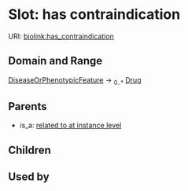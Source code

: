 
# Slot: has contraindication




URI: [biolink:has_contraindication](https://w3id.org/biolink/vocab/has_contraindication)


## Domain and Range

[DiseaseOrPhenotypicFeature](DiseaseOrPhenotypicFeature.md) &#8594;  <sub>0..\*</sub> [Drug](Drug.md)

## Parents

 *  is_a: [related to at instance level](related_to_at_instance_level.md)

## Children


## Used by

